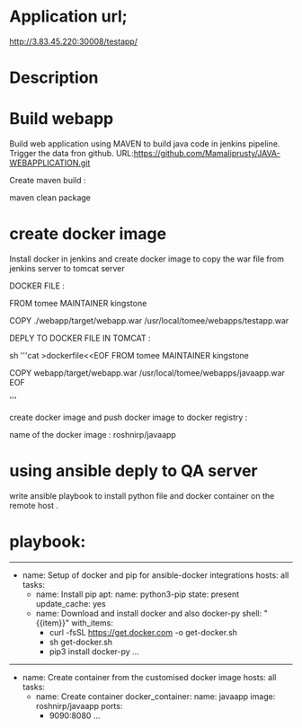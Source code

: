 # Application url;
http://3.83.45.220:30008/testapp/

# Description

# Build webapp

Build web application using MAVEN to build java code in jenkins pipeline.
Trigger the data fron github.
URL:https://github.com/Mamaliprusty/JAVA-WEBAPPLICATION.git


 Create maven build :

  maven clean package

# create docker image

Install docker in jenkins and create docker image to copy the war file from jenkins server to tomcat server

DOCKER FILE :

FROM tomee
MAINTAINER kingstone

COPY ./webapp/target/webapp.war /usr/local/tomee/webapps/testapp.war

DEPLY TO DOCKER FILE IN TOMCAT :

sh '''cat >dockerfile<<EOF
FROM tomee
MAINTAINER kingstone

COPY webapp/target/webapp.war /usr/local/tomee/webapps/javaapp.war
EOF

'''

create docker image and push docker image to docker registry :

name of the docker image : roshnirp/javaapp


# using ansible deply to QA server

write ansible playbook to install python file and docker container on the remote host .

# playbook:

---
- name: Setup of docker and pip for ansible-docker integrations
  hosts: all
  tasks:
   - name: Install pip
     apt:
      name: python3-pip
      state: present
      update_cache: yes
   - name: Download and install docker and also docker-py
     shell: "{{item}}"
     with_items:
      - curl -fsSL https://get.docker.com -o get-docker.sh
      - sh get-docker.sh
      - pip3 install docker-py
...


---
- name: Create container from the customised docker image
  hosts: all
  tasks:
   - name: Create container
     docker_container:
      name: javaapp
      image: roshnirp/javaapp
      ports:
       - 9090:8080
...





